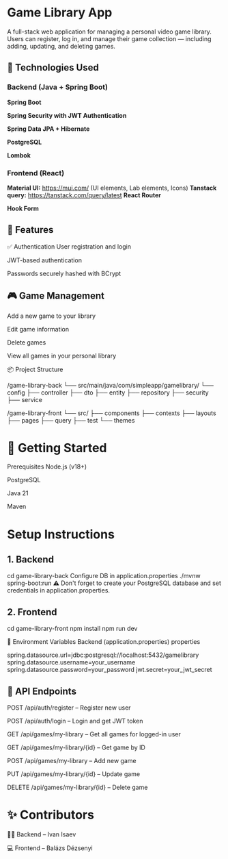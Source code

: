 # Game Library App
A full-stack web application for managing a personal video game library. Users can register, log in, and manage their game collection — including adding, updating, and deleting games.

## 🔧 Technologies Used

### Backend (Java + Spring Boot)

**Spring Boot**

**Spring Security with JWT Authentication**

**Spring Data JPA + Hibernate**

**PostgreSQL**

**Lombok**

### Frontend (React)

**Material UI:**
  https://mui.com/ (UI elements, Lab elements, Icons)
**Tanstack query:**
  https://tanstack.com/query/latest
**React Router**

**Hook Form**

## 🧩 Features
✅ Authentication
User registration and login

JWT-based authentication

Passwords securely hashed with BCrypt

## 🎮 Game Management
Add a new game to your library

Edit game information

Delete games

View all games in your personal library

📦 Project Structure

/game-library-back
  └── src/main/java/com/simpleapp/gamelibrary/
      └── config
      ├── controller
      ├── dto
      ├── entity
      ├── repository
      ├── security
      ├── service

/game-library-front
  └── src/
      ├── components
      ├── contexts
      ├── layouts
      ├── pages
      ├── query
      ├── test
      └── themes
# 🚀 Getting Started
Prerequisites
Node.js (v18+)

PostgreSQL

Java 21

Maven

# Setup Instructions

## 1. Backend
cd game-library-back
Configure DB in application.properties
./mvnw spring-boot:run
⚠️ Don't forget to create your PostgreSQL database and set credentials in application.properties.

## 2. Frontend
cd game-library-front
npm install
npm run dev

🔐 Environment Variables
Backend (application.properties)
properties

spring.datasource.url=jdbc:postgresql://localhost:5432/gamelibrary
spring.datasource.username=your_username
spring.datasource.password=your_password
jwt.secret=your_jwt_secret

## 📮 API Endpoints

POST /api/auth/register – Register new user

POST /api/auth/login – Login and get JWT token

GET /api/games/my-library – Get all games for logged-in user

GET /api/games/my-library/{id} – Get game by ID

POST /api/games/my-library – Add new game

PUT /api/games/my-library/{id} – Update game

DELETE /api/games/my-library/{id} – Delete game

# ✨ Contributors

👨‍💻 Backend – Ivan Isaev

💻 Frontend – Balázs Dézsenyi


